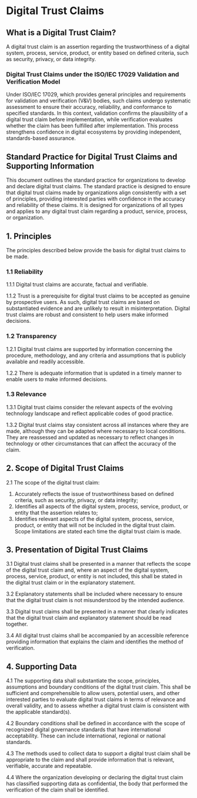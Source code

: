 # Digital Trust Claims

## What is a Digital Trust Claim?
A digital trust claim is an assertion regarding the trustworthiness of a digital system, process, service, product, or entity based on defined criteria, such as security, privacy, or data integrity.

### Digital Trust Claims under the ISO/IEC 17029 Validation and Verification Model
Under ISO/IEC 17029, which provides general principles and requirements for validation and verification (V&V) bodies, such claims undergo systematic assessment to ensure their accuracy, reliability, and conformance to specified standards. In this context, validation confirms the plausibility of a digital trust claim before implementation, while verification evaluates whether the claim has been fulfilled after implementation. This process strengthens confidence in digital ecosystems by providing independent, standards-based assurance.

## Standard Practice for Digital Trust Claims and Supporting Information
This document outlines the standard practice for organizations to develop and declare digital trust claims. The standard practice is designed to ensure that digital trust claims made by organizations align consistently with a set of principles, providing interested parties with confidence in the accuracy and reliability of these claims. It is designed for organizations of all types and applies to any digital trust claim regarding a product, service, process, or organization.

## 1. Principles
The principles described below provide the basis for digital trust claims to be made.

### 1.1 Reliability

1.1.1 Digital trust claims are accurate, factual and verifiable.

1.1.2 Trust is a prerequisite for digital trust claims to be accepted as genuine by prospective users. As such, digital trust claims are based on substantiated evidence and are unlikely to result in misinterpretation. Digital trust claims are robust and consistent to help users make informed decisions.

### 1.2 Transparency
1.2.1 Digital trust claims are supported by information concerning the procedure, methodology, and any criteria and assumptions that is publicly available and readily accessible. 

1.2.2 There is adequate information that is updated in a timely manner to enable users to make informed decisions. 

### 1.3 Relevance
1.3.1 Digital trust claims consider the relevant aspects of the evolving technology landscape and reflect applicable codes of good practice.

1.3.2 Digital trust claims stay consistent across all instances where they are made, although they can be adapted where necessary to local conditions. They are reassessed and updated as necessary to reflect changes in technology or other circumstances that can affect the accuracy of the claim.

## 2. Scope of Digital Trust Claims
2.1 The scope of the digital trust claim:
1)	Accurately reflects the issue of trustworthiness based on defined criteria, such as security, privacy, or data integrity;
2)	Identifies all aspects of the digital system, process, service, product, or entity that the assertion relates to;
3)	Identifies relevant aspects of the digital system, process, service, product, or entity that will not be included in the digital trust claim. Scope limitations are stated each time the digital trust claim is made.

## 3. Presentation of Digital Trust Claims
3.1 Digital trust claims shall be presented in a manner that reflects the scope of the digital trust claim and, where an aspect of the digital system, process, service, product, or entity is not included, this shall be stated in the digital trust claim or in the explanatory statement.

3.2 Explanatory statements shall be included where necessary to ensure that the digital trust claim is not misunderstood by the intended audience. 

3.3 Digital trust claims shall be presented in a manner that clearly indicates that the digital trust claim and explanatory statement should be read together.

3.4 All digital trust claims shall be accompanied by an accessible reference providing information that explains the claim and identifies the method of verification.

## 4. Supporting Data

4.1 The supporting data shall substantiate the scope, principles, assumptions and boundary conditions of the digital trust claim. This shall be sufficient and comprehensible to allow users, potential users, and other interested parties to evaluate digital trust claims in terms of relevance and overall validity, and to assess whether a digital trust claim is consistent with the applicable standard(s).

4.2 Boundary conditions shall be defined in accordance with the scope of recognized digital governance standards that have international acceptability. These can include international, regional or national standards. 

4.3 The methods used to collect data to support a digital trust claim shall be appropriate to the claim and shall provide information that is relevant, verifiable, accurate and repeatable.

4.4 Where the organization developing or declaring the digital trust claim has classified supporting data as confidential, the body that performed the verification of the claim shall be identified.

